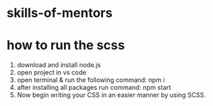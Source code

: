 # skills-of-mentors

# how to run the scss
1. download and install node.js
2. open project in vs code
3. open terminal & run the following command: npm i
4. after installing all packages run command: npm start
5. Now begin writing your CSS in an easier manner by using SCSS.
